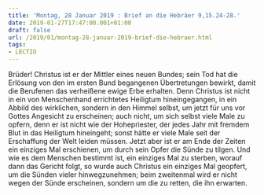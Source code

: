 ```yaml
---
title: 'Montag, 28 Januar 2019 : Brief an die Hebräer 9,15.24-28.'
date: 2019-01-27T17:47:00.001+01:00
draft: false
url: /2019/01/montag-28-januar-2019-brief-die-hebraer.html
tags: 
- LECTIO
---
```


Brüder! Christus ist er der Mittler eines neuen Bundes; sein Tod hat die Erlösung von den im ersten Bund begangenen Übertretungen bewirkt, damit die Berufenen das verheißene ewige Erbe erhalten. Denn Christus ist nicht in ein von Menschenhand errichtetes Heiligtum hineingegangen, in ein Abbild des wirklichen, sondern in den Himmel selbst, um jetzt für uns vor Gottes Angesicht zu erscheinen; auch nicht, um sich selbst viele Male zu opfern, denn er ist nicht wie der Hohepriester, der jedes Jahr mit fremdem Blut in das Heiligtum hineingeht; sonst hätte er viele Male seit der Erschaffung der Welt leiden müssen. Jetzt aber ist er am Ende der Zeiten ein einziges Mal erschienen, um durch sein Opfer die Sünde zu tilgen. Und wie es dem Menschen bestimmt ist, ein einziges Mal zu sterben, worauf dann das Gericht folgt, so wurde auch Christus ein einziges Mal geopfert, um die Sünden vieler hinwegzunehmen; beim zweitenmal wird er nicht wegen der Sünde erscheinen, sondern um die zu retten, die ihn erwarten.
